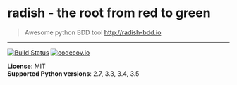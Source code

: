 # radish - the root from red to green
> Awesome python BDD tool http://radish-bdd.io

***

[![Build Status](https://travis-ci.org/radish-bdd/radish.svg?branch=master)](https://travis-ci.org/radish-bdd/radish) [![codecov.io](https://codecov.io/github/radish-bdd/radish/coverage.svg?branch=master)](https://codecov.io/github/radish-bdd/radish?branch=master)

**License**: MIT <br>
**Supported Python versions**: 2.7, 3.3, 3.4, 3.5
